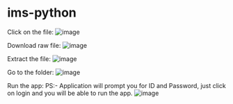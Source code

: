 # ims-python

Click on the file:
![image](https://github.com/darshsoni28/ims-python/assets/66396310/11e96af1-342f-4d57-b1e6-e64d16944964)

Download raw file:
![image](https://github.com/darshsoni28/ims-python/assets/66396310/ca9b4a15-d73a-445b-8e60-a6637534072e)

Extract the file:
![image](https://github.com/darshsoni28/ims-python/assets/66396310/ce5da63d-d9d9-41e5-bfb3-737ef4cd6b8e)

Go to the folder:
![image](https://github.com/darshsoni28/ims-python/assets/66396310/9300208b-054e-46cf-8956-a85f08d97ee9)

Run the app:
PS:- Application will prompt you for ID and Password, just click on login and you will be able to run the app.
![image](https://github.com/darshsoni28/ims-python/assets/66396310/ca2d6d61-dfb3-4cba-9485-145ad6a06b6f)
